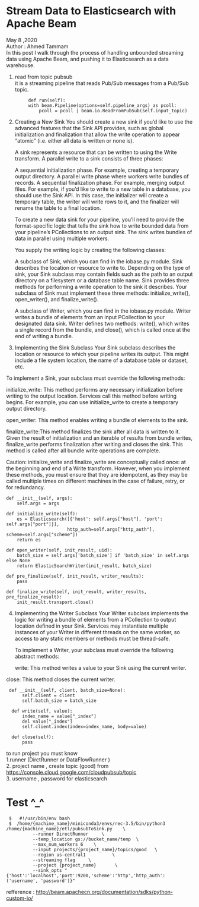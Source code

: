 # Stream Data to Elasticsearch with Apache Beam
May 8 ,2020    
Author : Ahmed Tammam     
In this post I walk through the process of handling unbounded streaming data using Apache Beam, and pushing it to Elasticsearch  as a data warehouse.

1. read from topic pubsub     
  it is a streaming pipeline that reads Pub/Sub messages from a Pub/Sub topic.
  
            def run(self):
            with beam.Pipeline(options=self.pipeline_args) as pcoll:
                pcoll = pcoll | beam.io.ReadFromPubSub(self.input_topic)

2. Creating a New Sink
     You should create a new sink if you’d like to use the advanced features that the Sink API provides, such as global            initialization and finalization that allow the write operation to appear “atomic” (i.e. either all data is written or        none is).

    A sink represents a resource that can be written to using the Write transform. A parallel write to a sink consists of         three phases:

    A sequential initialization phase. For example, creating a temporary output directory.
    A parallel write phase where workers write bundles of records.
    A sequential finalization phase. For example, merging output files.
    For example, if you’d like to write to a new table in a database, you should use the Sink API. In this case, the             initializer will create a temporary table, the writer will write rows to it, and the finalizer will rename the table to a     final location.

    To create a new data sink for your pipeline, you’ll need to provide the format-specific logic that tells the sink how to     write bounded data from your pipeline’s PCollections to an output sink. The sink writes bundles of data in parallel           using multiple workers.

    You supply the writing logic by creating the following classes:

    A subclass of Sink, which you can find in the iobase.py module. Sink describes the location or resource to write to.        Depending on the type of sink, your Sink subclass may contain fields such as the path to an output directory on a            filesystem or a database table name. Sink provides three methods for performing a write operation to the sink it              describes. Your subclass of Sink must implement these three methods: initialize_write(), open_writer(), and                  finalize_write().

   A subclass of Writer, which you can find in the iobase.py module. Writer writes a bundle of elements from an input            PCollection to your designated data sink. Writer defines two methods: write(), which writes a single record from the          bundle, and close(), which is called once at the end of writing a bundle.

3. Implementing the Sink Subclass
  Your Sink subclass describes the location or resource to which your pipeline writes its output. This might include a file     system location, the name of a database table or dataset, etc.

  To implement a Sink, your subclass must override the following methods:

  initialize_write: This method performs any necessary initialization before writing to the output location. Services call     this method before writing begins. For example, you can use initialize_write to create a temporary output directory.

  open_writer: This method enables writing a bundle of elements to the sink.

  finalize_write:This method finalizes the sink after all data is written to it. Given the result of initialization and an     iterable of results from bundle writes, finalize_write performs finalization after writing and closes the sink. This         method is called after all bundle write operations are complete.

  Caution: initialize_write and finalize_write are conceptually called once: at the beginning and end of a Write transform.     However, when you implement these methods, you must ensure that they are idempotent, as they may be called multiple times     on different machines in the case of failure, retry, or for redundancy.

    def __init__(self, args):
        self.args = args

    def initialize_write(self):
        es = Elasticsearch([{'host': self.args["host"], 'port': self.args["port"]}],
                           http_auth=self.args["http_auth"], scheme=self.args["scheme"])
        return es

    def open_writer(self, init_result, uid):
        batch_size = self.args['batch_size'] if 'batch_size' in self.args else None
        return ElasticSearchWriter(init_result, batch_size)

    def pre_finalize(self, init_result, writer_results):
        pass

    def finalize_write(self, init_result, writer_results, pre_finalize_result):
        init_result.transport.close()

4. Implementing the Writer Subclass
    Your Writer subclass implements the logic for writing a bundle of elements from a PCollection to output location defined    in your Sink. Services may instantiate multiple instances of your Writer in different threads on the same worker, so          access to any static members or methods must be thread-safe.

   To implement a Writer, your subclass must override the following abstract methods:

    write: This method writes a value to your Sink using the current writer.

  close: This method closes the current writer.

     def __init__(self, client, batch_size=None):
          self.client = client
          self.batch_size = batch_size

      def write(self, value):
          index_name = value["_index"]
          del value["_index"]
          self.client.index(index=index_name, body=value)

      def close(self):
          pass

to run project you must know                   
   1.runner (DirctRunner or DataFlowRunner )   
   2. project name , create topic (good) from https://console.cloud.google.com/cloudpubsub/topic    
   3. username , password for elasticsearch
   
# Test ^_^  
     $   #!/usr/bin/env bash     
     $  /home/{machine_name}/miniconda3/envs/rec-3.5/bin/python3  /home/{machine_name}/etl/pubsubToSink.py    \
              --runner DirectRunner     \
              --temp_location gs://bucket_name/temp  \
              --max_num_workers 6    \
              --input projects/{project_name}/topics/good   \
              --region us-central1          \
              --streaming flag     \
              --project {project_name}       \
              --sink_opts "{'host':'localhost','port':9200,'scheme':'http','http_auth':('username', 'password')}"
  
refference : http://beam.apachecn.org/documentation/sdks/python-custom-io/
